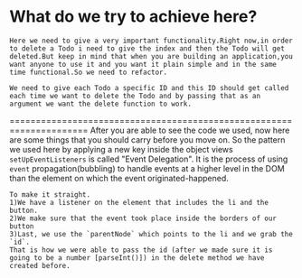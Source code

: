 What do we try to achieve here?
=====================================================================
	Here we need to give a very important functionality.Right now,in order to delete a Todo i need to give the index and then the Todo will get deleted.But keep in mind that when you are building an application,you want anyone to use it and you want it plain simple and in the same time functional.So we need to refactor.

	We need to give each Todo a specific ID and this ID should get called each time we want to delete the Todo and by passing that as an argument we want the delete function to work.

=====================================================================
	After you are able to see the code we used, now here are some things that you should carry before you move on.
	So the pattern we used here by applying a new key inside the object views `setUpEventListeners` is called "Event Delegation". It is the process of using `event` propagation(bubbling) to handle events at a higher level in the DOM than the element on which the event originated-happened.

	To make it straight.
	1)We have a listener on the element that includes the li and the button.
	2)We make sure that the event took place inside the borders of our button
	3)Last, we use the `parentNode` which points to the li and we grab the `id`.
	That is how we were able to pass the id (after we made sure it is going to be a number [parseInt()]) in the delete method we have created before.